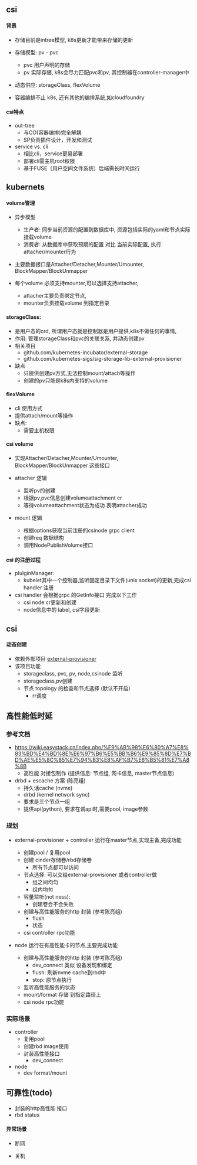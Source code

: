 ## csi 
#### 背景
- 存储目前是intree模型, k8s更新才能带来存储的更新
- 存储模型: pv - pvc 
    - pvc 用户声明的存储
    - pv 实际存储, k8s会尽力匹配pvc和pv, 其控制器在controller-manager中 
    
- 动态供应: storageClass, flexVolume
- 容器编排不止 k8s, 还有其他的编排系统,如cloudfoundry
    
#### csi特点
- out-tree
    - 与CO(容器编排)完全解耦
    - SP负责插件设计，开发和测试
- service vs. cli 
    - 相比cli，service更易部署
    - 部署cli需主机root权限
    - 基于FUSE（用户空间文件系统）后端需长时间运行    
    
## kubernets 

#### volume管理
- 异步模型
    - 生产者: 同步当前资源的配置到数据库中, 资源包括实际的yaml和节点实际挂载volume
    - 消费者: 从数据库中获取预期的配置 对比 当前实际配置, 执行attacher/mounter行为

- 主要数据接口是Attacher/Detacher,Mounter/Umounter, BlockMapper/BlockUnmapper
- 每个volume 必须支持mounter,可以选择支持attacher, 
    - attacher主要负责绑定节点, 
    - mounter负责挂载volume 到指定目录  

#### storageClass: 
- 是用户态的crd, 所谓用户态就是控制器是用户提供,k8s不做任何的事情,
- 作用: 管理storageClass和pvc的关联关系, 并动态创建pv
- 相关项目
    - github.com/kubernetes-incubator/external-storage
    - github.com/kubernetes-sigs/sig-storage-lib-external-provisioner
- 缺点
    - 只提供创建pv方式,无法控制mount/attach等操作 
    - 创建的pv只能是k8s内支持的volume

#### flexVolume
- cli 使用方式
- 提供attach/mount等操作
- 缺点:
    - 需要主机权限
    
#### csi volume
- 实现Attacher/Detacher,Mounter/Umounter, BlockMapper/BlockUnmapper 这些接口
- attacher 逻辑
    - 监听pv的创建
    - 根据pv,pvc信息创建volumeattachment cr
    - 等待volumeattachment状态为成功 表明attacher成功
    
- mount 逻辑
    - 根据options获取当前注册的csinode grpc client
    - 创建req 数据结构
    - 调用NodePublishVolume接口
    
#### csi 的注册过程
- plulginManager: 
    - kubelet其中一个控制器,监听固定目录下文件(unix socket)的更新,完成csi handler 注册
- csi handler 会根据grpc 的GetInfo接口 完成以下工作
    - csi node cr更新和创建
    - node信息中的 label, csi字段更新

## csi 

#### 动态创建
- 依赖外部项目 [external-provisioner](github.com/kubernetes-csi/external-provisioner)
- 该项目功能
    - storageclass, pvc, pv, node,csinode 监听
    - storageclass,pv创建
    - 节点 topology 的检查和节点选择 (默认不开启)
        - rr调度


## 高性能低时延
### 参考文档
- https://wiki.easystack.cn/index.php/%E9%AB%98%E6%80%A7%E8%83%BD%E4%BD%8E%E6%97%B6%E5%BB%B6%E9%85%8D%E7%BD%AE%E5%8C%85%E7%94%B3%E8%AF%B7%E6%B5%81%E7%A8%8B
    - 高性能 对接包制作 (提供信息: 节点组, 网卡信息, master节点信息)
- drbd + escache 方案 (陈亮组)
    - 持久话cache (nvme)
    - drbd (kernel network sync)
    - 要求是三个节点一组
    - 提供api(python), 要求在调api时,需要pool, image参数 
    
### 规划
- external-provisioner + controller 运行在master节点,实现主备,完成功能
    - 创建pool / 复用pool
    - 创建 cinder存储卷/rbd存储卷
        - 所有节点都可以访问
    - 节点选择: 可以交给external-provisioner 或者controller做
        - 组之间均匀
        - 组内均匀
    - 容量监听(not ness): 
        - 创建卷会不会失败
    - 创建与高性能服务的http 封装 (参考陈亮组)
        - flush 
        - 状态
    - csi controller rpc功能
   
- node 运行在有高性能卡的节点,主要完成功能
    - 创建与高性能服务的http 封装 (参考陈亮组)
        - dev_connect 类似 设备发现和绑定
        - flush: 刷新nvme cache到rbd中
        - stop: 原节点执行
    - 监听高性能服务的状态
    - mount/format 存储 到指定路径上
    - csi node rpc功能

### 实际场景
- controller
    - 复用pool
    - 创建rbd image使用
    - 封装高性能接口
        - dev_connect
- node
    - dev format/mount         
    
## 可靠性(todo)
- 封装的http高性能 接口
- rbd status

#### 异常场景
- 断网
    
- 关机    